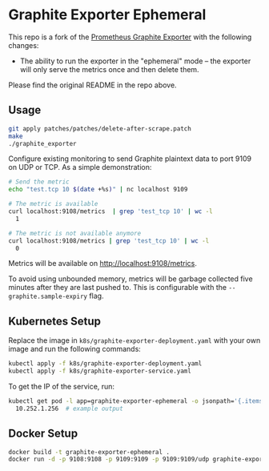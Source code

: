 # Graphite Exporter Ephemeral

This repo is a fork of the [Prometheus Graphite Exporter](https://github.com/prometheus/graphite_exporter) with the following changes:
  * The ability to run the exporter in the "ephemeral" mode – the exporter will only serve the metrics once and then delete them.

Please find the original README in the repo above.

## Usage

```sh
git apply patches/patches/delete-after-scrape.patch
make
./graphite_exporter
```

Configure existing monitoring to send Graphite plaintext data to port 9109 on UDP or TCP.
As a simple demonstration:


```sh
# Send the metric
echo "test.tcp 10 $(date +%s)" | nc localhost 9109

# The metric is available
curl localhost:9108/metrics  | grep 'test_tcp 10' | wc -l
  1

# The metric is not available anymore
curl localhost:9108/metrics | grep 'test_tcp 10' | wc -l
  0
```

Metrics will be available on [http://localhost:9108/metrics](http://localhost:9108/metrics).

To avoid using unbounded memory, metrics will be garbage collected five minutes after
they are last pushed to. This is configurable with the `--graphite.sample-expiry` flag.


## Kubernetes Setup

Replace the image in `k8s/graphite-exporter-deployment.yaml` with your own image and run the following commands:
```sh
kubectl apply -f k8s/graphite-exporter-deployment.yaml
kubectl apply -f k8s/graphite-exporter-service.yaml
```

To get the IP of the service, run:
```sh
kubectl get pod -l app=graphite-exporter-ephemeral -o jsonpath='{.items[0].status.podIP}'
  10.252.1.256  # example output
```


## Docker Setup
```sh
docker build -t graphite-exporter-ephemeral .
docker run -d -p 9108:9108 -p 9109:9109 -p 9109:9109/udp graphite-exporter-ephemeral
```
